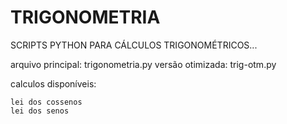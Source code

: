 # TRIGONOMETRIA
SCRIPTS PYTHON PARA CÁLCULOS TRIGONOMÉTRICOS...

arquivo principal: trigonometria.py
versão otimizada: trig-otm.py



calculos disponíveis:

    lei dos cossenos
    lei dos senos